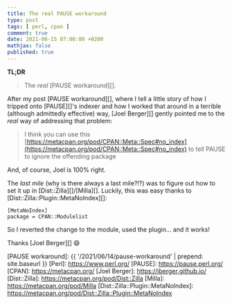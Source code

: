 ```yaml
---
title: The real PAUSE workaround
type: post
tags: [ perl, cpan ]
comment: true
date: 2021-06-15 07:00:00 +0200
mathjax: false
published: true
---
```


**TL;DR**

> The *real* [PAUSE workaround][].

After my post [PAUSE workaround][], where I tell a little story of how I
tripped onto [PAUSE][]'s indexer and how I worked that around in a terrible
(although admittedly effective) way, [Joel Berger][] gently pointed me to the
*real* way of addressing that problem:

> I think you can use this
> [https://metacpan.org/pod/CPAN::Meta::Spec#no_index](https://metacpan.org/pod/CPAN::Meta::Spec#no_index)
> to tell PAUSE to ignore the offending package

And, of course, Joel is 100% right.

The *last mile* (why is there always a last mile?!?) was to figure out how to
set it up in [Dist::Zilla][]/[Milla][]. Luckily, this was easy thanks to
[Dist::Zilla::Plugin::MetaNoIndex][]:

```
[MetaNoIndex]
package = CPAN::Modulelist
```

So I reverted the change to the module, used the plugin... and it works!

Thanks [Joel Berger][] 😄

[PAUSE workaround]: {{ '/2021/06/14/pause-workaround' | prepend: site.baseurl }}
[Perl]: https://www.perl.org/
[PAUSE]: https://pause.perl.org/
[CPAN]: https://metacpan.org/
[Joel Berger]: https://jberger.github.io/
[Dist::Zilla]: https://metacpan.org/pod/Dist::Zilla
[Milla]: https://metacpan.org/pod/Milla
[Dist::Zilla::Plugin::MetaNoIndex]: https://metacpan.org/pod/Dist::Zilla::Plugin::MetaNoIndex
